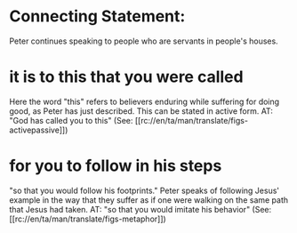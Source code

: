 # Connecting Statement:

Peter continues speaking to people who are servants in people's houses.

# it is to this that you were called

Here the word "this" refers to believers enduring while suffering for doing good, as Peter has just described. This can be stated in active form. AT: "God has called you to this" (See: [[rc://en/ta/man/translate/figs-activepassive]])

# for you to follow in his steps

"so that you would follow his footprints." Peter speaks of following Jesus' example in the way that they suffer as if one were walking on the same path that Jesus had taken. AT: "so that you would imitate his behavior" (See: [[rc://en/ta/man/translate/figs-metaphor]])

